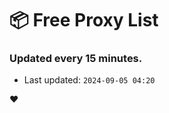 # :package: Free Proxy List
### Updated every 15 minutes.

- Last updated: `2024-09-05 04:20`

:heart:
